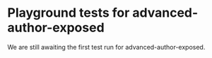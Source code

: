 # Playground tests for advanced-author-exposed
We are still awaiting the first test run for advanced-author-exposed.
